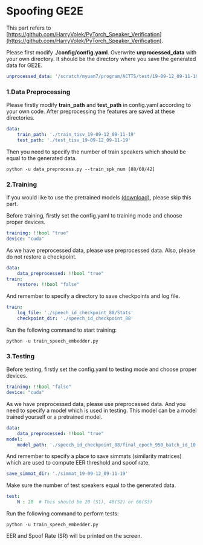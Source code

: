 # Spoofing GE2E

This part refers to [https://github.com/HarryVolek/PyTorch_Speaker_Verification](https://github.com/HarryVolek/PyTorch_Speaker_Verification).

Please first modify **./config/config.yaml**. Overwrite **unprocessed_data** with your own directory. It should be the directory where you save the generated data for GE2E.

```yaml
unprocessed_data: '/scratch/myuan7/program/ACTTS/test/19-09-12_09-11-19/ge2e_data/*/*.wav'
```

### 1.Data Preprocessing

Please firstly modify **train_path** and **test_path** in config.yaml according to your own code. After preprocessing the features are saved at these directories.

```yaml
data:
    train_path: './train_tisv_19-09-12_09-11-19'
    test_path: './test_tisv_19-09-12_09-11-19'
```

Then you need to specify the number of train speakers which should be equal to the generated data.

```shell
python -u data_preprocess.py --train_spk_num [88/60/42]
```

### 2.Training

If you would like to use the pretrained models [(download)](https://drive.google.com/open?id=1DOjkQ63Pq0x399Jkmy-KIDUcRUQHJiJK), please skip this part.

Before training, firstly set the config.yaml to training mode and choose proper devices.

```yaml
training: !!bool "true"
device: "cuda"
```

As we have preprocessed data, please use preprocessed data. Also, please do not restore a checkpoint.

```yaml
data:
    data_preprocessed: !!bool "true" 
train:
    restore: !!bool "false"
```

And remember to specify a directory to save checkpoints and log file.

```yaml
train:
    log_file: './speech_id_checkpoint_88/Stats'
    checkpoint_dir: './speech_id_checkpoint_88'
```

Run the following command to start training:

```shell
python -u train_speech_embedder.py
```

### 3.Testing

Before testing, firstly set the config.yaml to testing mode and choose proper devices.

```yaml
training: !!bool "false"
device: "cuda"
```

As we have preprocessed data, please use preprocessed data. And you need to specify a model which is used in testing. This model can be a model trained yourself or a pretrained model.

```yaml
data:
    data_preprocessed: !!bool "true" 
model: 
    model_path: './speech_id_checkpoint_88/final_epoch_950_batch_id_10.model'   
```

And remember to specify a place to save simmats (similarity matrices) which are used to compute EER threshold and spoof rate.

```yaml
save_simmat_dir: './simmat_19-09-12_09-11-19'
```

Make sure the number of test speakers equal to the generated data.

```yaml
test:
    N : 20  # This should be 20 (S1), 48(S2) or 66(S3)
```

Run the following command to perform tests:

```shell
python -u train_speech_embedder.py
```

EER and Spoof Rate (SR) will be printed on the screen.
